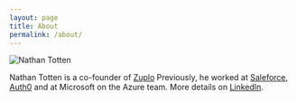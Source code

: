 ```yaml
---
layout: page
title: About
permalink: /about/
---
```


<div class="profile">
  <img alt="Nathan Totten" src="https://secure.gravatar.com/avatar/d48b998c2dce49ca309710eba498c562.png?s=180" />
</div>

Nathan Totten is a co-founder of [Zuplo](https://zuplo.com) Previously, he worked at [Saleforce](https://developers.salesforce.com), [Auth0](https://auth0.com) and at Microsoft on the Azure team. More details on [LinkedIn](https://www.linkedin.com/in/nathantotten).
